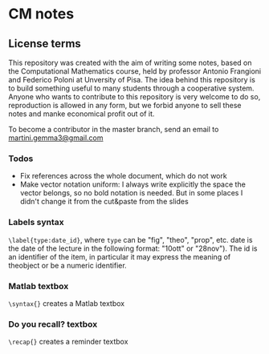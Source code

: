 # CM notes

## License terms
This repository was created with the aim of writing some notes, based on the Computational Mathematics course, held by professor Antonio Frangioni and Federico Poloni at Unversity of Pisa.
The idea behind this repository is to build something useful to many students through a cooperative system.
Anyone who wants to contribute to this repository is very welcome to do so, reproduction is allowed in any form, but we forbid anyone to sell these notes and manke economical profit out of it.

To become a contributor in the master branch, send an email to martini.gemma3@gmail.com

### Todos
* Fix references across the whole document, which do not work
* Make vector notation uniform: I always write explicitly the space the vector belongs, so no bold notation is needed. But in some places I didn't change it from the cut&paste from the slides

### Labels syntax
`\label{type:date_id}`, where `type` can be "fig", "theo", "prop", etc. date is the date of the lecture in the following format: "10ott" or "28nov"). The id is an identifier of the item, in particular it may express the meaning of theobject or be a numeric identifier.

### Matlab textbox
`\syntax{}` creates a Matlab textbox

### Do you recall? textbox
`\recap{}` creates a reminder textbox


